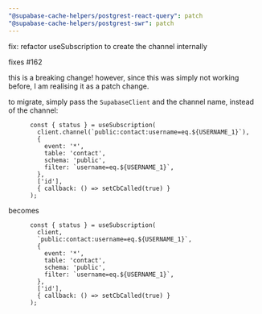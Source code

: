 ```yaml
---
"@supabase-cache-helpers/postgrest-react-query": patch
"@supabase-cache-helpers/postgrest-swr": patch
---
```


fix: refactor useSubscription to create the channel internally

fixes #162

this is a breaking change! however, since this was simply not working before, I am realising it as a patch change.

to migrate, simply pass the `SupabaseClient` and the channel name, instead of the channel:

```tsx
      const { status } = useSubscription(
        client.channel(`public:contact:username=eq.${USERNAME_1}`),
        {
          event: '*',
          table: 'contact',
          schema: 'public',
          filter: `username=eq.${USERNAME_1}`,
        },
        ['id'],
        { callback: () => setCbCalled(true) }
      );
```

becomes

```tsx
      const { status } = useSubscription(
        client,
        `public:contact:username=eq.${USERNAME_1}`,
        {
          event: '*',
          table: 'contact',
          schema: 'public',
          filter: `username=eq.${USERNAME_1}`,
        },
        ['id'],
        { callback: () => setCbCalled(true) }
      );
```

